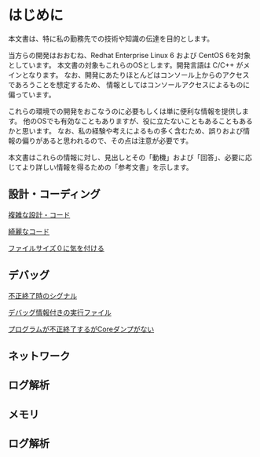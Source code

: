 
# はじめに
本文書は、特に私の勤務先での技術や知識の伝達を目的とします。

当方らの開発はおおむね、Redhat Enterprise Linux 6 および CentOS 6を対象としています。
本文書の対象もこれらのOSとします。開発言語は C/C++ がメインとなります。
なお、開発にあたりほとんどはコンソール上からのアクセスであろうことを想定するため、
情報としてはコンソールアクセスによるものに偏っています。

これらの環境での開発をおこなうのに必要もしくは単に便利な情報を提供します。
他のOSでも有効なこともありますが、役に立たないこともあることもあるかと思います。
なお、私の経験や考えによるもの多く含むため、誤りおよび情報の偏りがあると思われるので、その点は注意が必要です。

本文書はこれらの情報に対し、見出しとその「動機」および「回答」、必要に応じてより詳しい情報を得るための「参考文書」を示します。

## 設計・コーディング

[複雑な設計・コード](complex_design_and_code.md)

[綺麗なコード](beautiful_code.md)

[ファイルサイズ０に気を付ける](filesize_zero.md)

## デバッグ

[不正終了時のシグナル](fault_signal.md)

[デバッグ情報付きの実行ファイル](executable_with_debug_info.md)

[プログラムが不正終了するがCoreダンプがない](core_dump.md)

## ネットワーク

## ログ解析

## メモリ

## ログ解析
